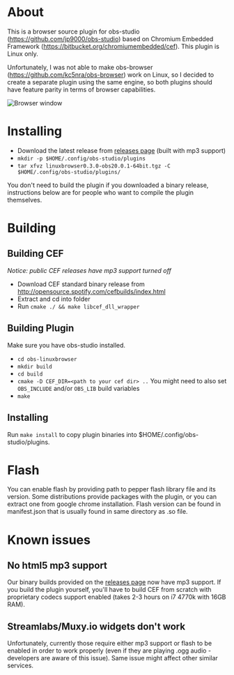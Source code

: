 # About

This is a browser source plugin for obs-studio (https://github.com/jp9000/obs-studio) based
on Chromium Embedded Framework (https://bitbucket.org/chromiumembedded/cef). This plugin is Linux only.

Unfortunately, I was not able to make obs-browser (https://github.com/kc5nra/obs-browser) work on Linux,
so I decided to create a separate plugin using the same engine, so both plugins should have feature parity in
terms of browser capabilities.

![Browser window](img/obs-linuxbrowser.png)

# Installing

* Download the latest release from [releases page](https://github.com/bazukas/obs-linuxbrowser/releases) (built with mp3 support)
* `mkdir -p $HOME/.config/obs-studio/plugins`
* `tar xfvz linuxbrowser0.3.0-obs20.0.1-64bit.tgz -C $HOME/.config/obs-studio/plugins/`

You don't need to build the plugin if you downloaded a binary release, instructions below are for people
who want to compile the plugin themselves.

# Building

## Building CEF
*Notice: public CEF releases have mp3 support turned off*

* Download CEF standard binary release from http://opensource.spotify.com/cefbuilds/index.html
* Extract and cd into folder
* Run `cmake ./ && make libcef_dll_wrapper`

## Building Plugin

Make sure you have obs-studio installed.

* `cd obs-linuxbrowser`
* `mkdir build`
* `cd build`
* `cmake -D CEF_DIR=<path to your cef dir> ..` You might need to also set `OBS_INCLUDE` and/or `OBS_LIB`
build variables
* `make`

## Installing

Run `make install` to copy plugin binaries into $HOME/.config/obs-studio/plugins.

# Flash

You can enable flash by providing path to pepper flash library file and its version.
Some distributions provide packages with the plugin, or you can extract one from google chrome installation.
Flash version can be found in manifest.json that is usually found in same directory as .so file.

# Known issues

## No html5 mp3 support

Our binary builds provided on the [releases page](https://github.com/bazukas/obs-linuxbrowser/releases)
now have mp3 support. If you build the plugin yourself, you'll have to build CEF from scratch with proprietary
codecs support enabled (takes 2-3 hours on i7 4770k with 16GB RAM).

## Streamlabs/Muxy.io widgets don't work

Unfortunately, currently those require either mp3 support or flash to be enabled in order to work properly
(even if they are playing .ogg audio - developers are aware of this issue).
Same issue might affect other similar services.
